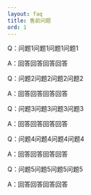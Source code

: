 ```yaml
---
layout: faq
title: 售前问题
ord: 1
---
```


Q：问题1问题1问题1问题1
 
   A：回答回答回答回答
 
Q：问题2问题2问题2问题2
 
   A：回答回答回答回答
 
Q：问题3问题3问题3问题3
 
   A：回答回答回答回答
 
Q：问题4问题4问题4问题4
 
   A：回答回答回答回答
 
Q：问题5问题5问题5问题5
 
   A：回答回答回答回答

